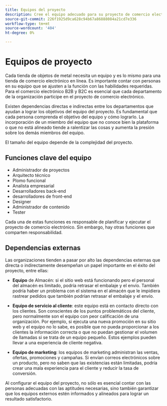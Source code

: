 ```yaml
---
title: Equipos del proyecto
description: Cree el equipo adecuado para su proyecto de comercio electrónico.
source-git-commit: 226f1925d9ca628c94b67a86888084a21cd7e336
workflow-type: tm+mt
source-wordcount: '404'
ht-degree: 0%

---
```



# Equipos de proyecto

Cada tienda de objetos de metal necesita un equipo y es lo mismo para una tienda de comercio electrónico en línea. Es importante contar con personas en su equipo que se ajusten a la función con las habilidades requeridas. Para el comercio electrónico B2B y B2C es esencial que cada departamento de la organización participe en el proyecto de comercio electrónico.

Existen dependencias directas e indirectas entre los departamentos que ayudan a lograr los objetivos del equipo del proyecto. Es fundamental que cada persona comprenda el objetivo del equipo y cómo lograrlo. La incorporación de un miembro del equipo que no conoce bien la plataforma o que no está alineado tiende a ralentizar las cosas y aumenta la presión sobre los demás miembros del equipo.

El tamaño del equipo depende de la complejidad del proyecto.

## Funciones clave del equipo

- Administrador de proyectos
- Arquitecto técnico
- Plomo funcional
- Analista empresarial
- Desarrolladores back-end
- desarrolladores de front-end
- Designer
- Administrador de contenido
- Tester

Cada una de estas funciones es responsable de planificar y ejecutar el proyecto de comercio electrónico. Sin embargo, hay otras funciones que comparten responsabilidad.

## Dependencias externas

Las organizaciones tienden a pasar por alto las dependencias externas que directa o indirectamente desempeñan un papel importante en el éxito del proyecto, entre ellas:

- **Equipo** de Almacén: si el sitio web está funcionando pero el personal del almacén es limitado, podría retrasar el embalaje y el envío. También podría haber un problema con el sistema en el almacén que le impidiera rastrear pedidos que también podrían retrasar el embalaje y el envío.

- **Equipo de servicio al cliente**: este equipo está en contacto directo con los clientes. Son conscientes de los puntos problemáticos del cliente, pero normalmente son el equipo con peor calificación de una organización. Por ejemplo, si ejecuta una nueva promoción en su sitio web y el equipo no lo sabe, es posible que no pueda proporcionar a los clientes la información correcta o que no puedan gestionar el volumen de llamadas si se trata de un equipo pequeño. Estos ejemplos pueden llevar a una experiencia de cliente negativa.

- **Equipo de marketing**: los equipos de marketing administran las ventas, ofertas, promociones y campañas. Si envían correos electrónicos sobre un producto, pero no saben que las existencias están limitadas, podría crear una mala experiencia para el cliente y reducir la tasa de conversión.

Al configurar el equipo del proyecto, no sólo es esencial contar con las personas adecuadas con las aptitudes necesarias, sino también garantizar que los equipos externos estén informados y alineados para lograr un resultado satisfactorio.
